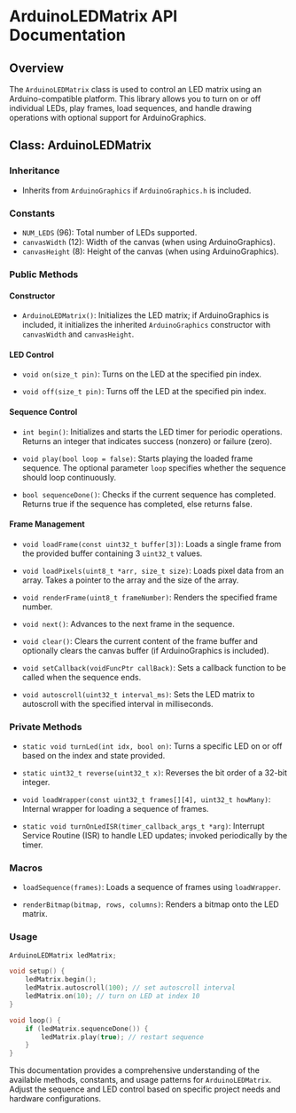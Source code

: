 # ArduinoLEDMatrix API Documentation

## Overview

The `ArduinoLEDMatrix` class is used to control an LED matrix using an Arduino-compatible platform. This library allows you to turn on or off individual LEDs, play frames, load sequences, and handle drawing operations with optional support for ArduinoGraphics.

## Class: ArduinoLEDMatrix

### Inheritance

- Inherits from `ArduinoGraphics` if `ArduinoGraphics.h` is included.

### Constants

- `NUM_LEDS` (96): Total number of LEDs supported.
- `canvasWidth` (12): Width of the canvas (when using ArduinoGraphics).
- `canvasHeight` (8): Height of the canvas (when using ArduinoGraphics).

### Public Methods

#### Constructor

- `ArduinoLEDMatrix()`: Initializes the LED matrix; if ArduinoGraphics is included, it initializes the inherited `ArduinoGraphics` constructor with `canvasWidth` and `canvasHeight`.

#### LED Control

- `void on(size_t pin)`: Turns on the LED at the specified pin index.

- `void off(size_t pin)`: Turns off the LED at the specified pin index.

#### Sequence Control

- `int begin()`: Initializes and starts the LED timer for periodic operations. Returns an integer that indicates success (nonzero) or failure (zero).

- `void play(bool loop = false)`: Starts playing the loaded frame sequence. The optional parameter `loop` specifies whether the sequence should loop continuously.

- `bool sequenceDone()`: Checks if the current sequence has completed. Returns true if the sequence has completed, else returns false.

#### Frame Management

- `void loadFrame(const uint32_t buffer[3])`: Loads a single frame from the provided buffer containing 3 `uint32_t` values.

- `void loadPixels(uint8_t *arr, size_t size)`: Loads pixel data from an array. Takes a pointer to the array and the size of the array.

- `void renderFrame(uint8_t frameNumber)`: Renders the specified frame number.

- `void next()`: Advances to the next frame in the sequence.

- `void clear()`: Clears the current content of the frame buffer and optionally clears the canvas buffer (if ArduinoGraphics is included).

- `void setCallback(voidFuncPtr callBack)`: Sets a callback function to be called when the sequence ends.

- `void autoscroll(uint32_t interval_ms)`: Sets the LED matrix to autoscroll with the specified interval in milliseconds.

### Private Methods

- `static void turnLed(int idx, bool on)`: Turns a specific LED on or off based on the index and state provided.

- `static uint32_t reverse(uint32_t x)`: Reverses the bit order of a 32-bit integer.

- `void loadWrapper(const uint32_t frames[][4], uint32_t howMany)`: Internal wrapper for loading a sequence of frames.

- `static void turnOnLedISR(timer_callback_args_t *arg)`: Interrupt Service Routine (ISR) to handle LED updates; invoked periodically by the timer.

### Macros

- `loadSequence(frames)`: Loads a sequence of frames using `loadWrapper`.

- `renderBitmap(bitmap, rows, columns)`: Renders a bitmap onto the LED matrix.

### Usage

```cpp
ArduinoLEDMatrix ledMatrix;

void setup() {
    ledMatrix.begin();
    ledMatrix.autoscroll(100); // set autoscroll interval
    ledMatrix.on(10); // turn on LED at index 10
}

void loop() {
    if (ledMatrix.sequenceDone()) {
        ledMatrix.play(true); // restart sequence
    }
}
```

This documentation provides a comprehensive understanding of the available methods, constants, and usage patterns for `ArduinoLEDMatrix`. Adjust the sequence and LED control based on specific project needs and hardware configurations.